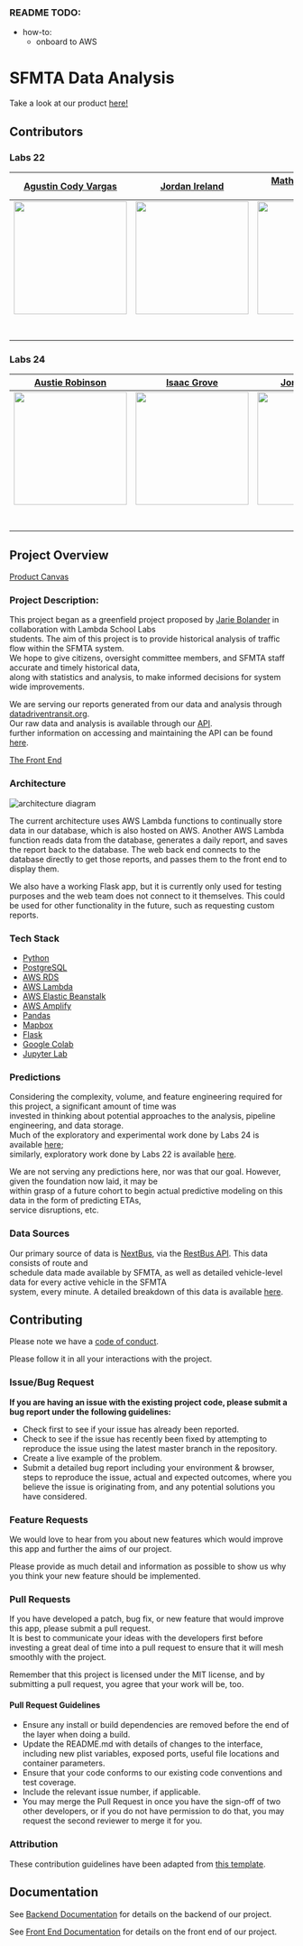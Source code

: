 ### README TODO:

- how-to:
  - onboard to AWS

# SFMTA Data Analysis

Take a look at our product [here!][live]

## Contributors

### Labs 22

| [Agustin Cody Vargas](https://github.com/AVData/) | [Jordan Ireland](https://github.com/Jordan-Ireland/) | [Mathias Ragnarson Skreden](https://github.com/skredenmathias/) |
| :---: | :---: | :---: |
| [<img src="https://ca.slack-edge.com/T4JUEB3ME-UP8JY0CG6-cd15b5cb2cf1-512" width = "200" />](https://github.com/AVData/) | [<img src="https://ca.slack-edge.com/T4JUEB3ME-UL5US8MPA-f77dd1589c92-512" width = "200"/>](https://github.com/Jordan-Ireland/) | [<img src="https://www.dalesjewelers.com/wp-content/uploads/2018/10/placeholder-silhouette-male.png" width = "200" />](https://github.com/skredenmathias/) |
| [<img src="https://github.com/favicon.ico" width="15"> ](https://github.com/AVdata/) | [<img src="https://github.com/favicon.ico" width="15"> ](https://github.com/Jordan-Ireland/) | [<img src="https://github.com/favicon.ico" width="15"> ](https://github.com/skredenmathias/) |
| [ <img src="https://static.licdn.com/sc/h/al2o9zrvru7aqj8e1x2rzsrca" width="15"> ](https://www.linkedin.com/in/vargasstem/) | [ <img src="https://static.licdn.com/sc/h/al2o9zrvru7aqj8e1x2rzsrca" width="15"> ](https://www.linkedin.com/in/jordan-b-ireland/) | [ <img src="https://static.licdn.com/sc/h/al2o9zrvru7aqj8e1x2rzsrca" width="15"> ](https://www.linkedin.com/in/skredenmathias/)

### Labs 24

| [Austie Robinson](https://github.com/austiezr/) | [Isaac Grove](https://github.com/isaacgrove/) | [Jonathan Duke](https://github.com/jonDuke/) | [Ramses Gasque](https://github.com/cedro-gasque) |
| :---: | :---: | :---: | :---: |
| [<img src="https://ca.slack-edge.com/ESZCHB482-W012JQ2V32P-19d3634d13b4-512/" width = "200" />](https://github.com/austiezr/) | [<img src="https://ca.slack-edge.com/ESZCHB482-W0123RQLG9M-cf6cb774b8f9-512/" width = "200"/>](https://github.com/isaacgrove/) | [<img src="https://ca.slack-edge.com/ESZCHB482-W012BRSKSSJ-7c0297765102-512/" width = "200" />](https://github.com/jonDuke/) | [<img src="https://ca.slack-edge.com/ESZCHB482-W012JQ3PX27-0f3550a702ab-512/" width = "200" />](https://github.com/cedro-gasque) |
| [<img src="https://github.com/favicon.ico" width="15"> ](https://github.com/austiezr/) | [<img src="https://github.com/favicon.ico" width="15"> ](https://github.com/isaacgrove/) | [<img src="https://github.com/favicon.ico" width="15"> ](https://github.com/jonDuke/) | [<img src="https://github.com/favicon.ico" width="15"> ](https://github.com/cedro-gasque) |
| [ <img src="https://static.licdn.com/sc/h/al2o9zrvru7aqj8e1x2rzsrca" width="15"> ](https://www.linkedin.com/in/austin-ziech-robinson/) | [ <img src="https://static.licdn.com/sc/h/al2o9zrvru7aqj8e1x2rzsrca" width="15"> ](https://www.linkedin.com/in/isaac-grove-01300b177/) | [ <img src="https://static.licdn.com/sc/h/al2o9zrvru7aqj8e1x2rzsrca" width="15"> ](https://www.linkedin.com/in/jonduke90/) | [ <img src="https://static.licdn.com/sc/h/al2o9zrvru7aqj8e1x2rzsrca" width="15"> ]() |

## Project Overview

[Product Canvas][notion]

### Project Description:

This project began as a greenfield project proposed by [Jarie Bolander][jarie] in collaboration with Lambda School Labs\
students. The aim of this project is to provide historical analysis of traffic flow within the SFMTA system.\
We hope to give citizens, oversight committee members, and SFMTA staff accurate and timely historical data,\
along with statistics and analysis, to make informed decisions for system wide improvements.

We are serving our reports generated from our data and analysis through [datadriventransit.org][live].\
Our raw data and analysis is available through our [API][api].\
further information on accessing and maintaining the API can be found [here][apireadme].

[The Front End][live]

### Architecture

![architecture diagram](https://raw.githubusercontent.com/Lambda-School-Labs/sfmta-data-analysis-ds/master/images/architecture_diagram.png)

The current architecture uses AWS Lambda functions to continually store data in our database, which is also hosted on AWS.  Another AWS Lambda function reads data from the database, generates a daily report, and saves the report back to the database.  The web back end connects to the database directly to get those reports, and passes them to the front end to display them.

We also have a working Flask app, but it is currently only used for testing purposes and the web team does not connect to it themselves.  This could be used for other functionality in the future, such as requesting custom reports.

### Tech Stack

- [Python][python]
- [PostgreSQL][postgres]
- [AWS RDS][rds]
- [AWS Lambda][lambda]
- [AWS Elastic Beanstalk][eb]
- [AWS Amplify][amplify]
- [Pandas][pandas]
- [Mapbox][mapbox]
- [Flask][flask]
- [Google Colab][colab]
- [Jupyter Lab][jupyter]

### Predictions

Considering the complexity, volume, and feature engineering required for this project, a significant amount of time was\
invested in thinking about potential approaches to the analysis, pipeline engineering, and data storage.\
Much of the exploratory and experimental work done by Labs 24 is available [here][labs24];\
similarly, exploratory work done by Labs 22 is available [here][labs22].

We are not serving any predictions here, nor was that our goal. However, given the foundation now laid, it may be\
within grasp of a future cohort to begin actual predictive modeling on this data in the form of predicting ETAs,\
service disruptions, etc.

### Data Sources

Our primary source of data is [NextBus][nextbus], via the [RestBus API][restbus]. This data consists of route and\
schedule data made available by SFMTA, as well as detailed vehicle-level data for every active vehicle in the SFMTA\
system, every minute. A detailed breakdown of this data is available [here][data].

## Contributing

Please note we have a [code of conduct][conduct]. 

Please follow it in all your interactions with the project.

### Issue/Bug Request

**If you are having an issue with the existing project code, please submit a bug report under the following guidelines:**
 - Check first to see if your issue has already been reported.
 - Check to see if the issue has recently been fixed by attempting to reproduce the issue
  using the latest master branch in the repository.
 - Create a live example of the problem.
 - Submit a detailed bug report including your environment & browser, 
 steps to reproduce the issue, actual and expected outcomes,  where you believe the issue is originating from, 
 and any potential solutions you have considered.

### Feature Requests

We would love to hear from you about new features which would improve this app and further the aims of our project. 

Please provide as much detail and information as possible to show us why you think your new feature should be implemented.

### Pull Requests

If you have developed a patch, bug fix, or new feature that would improve this app, please submit a pull request.\
It is best to communicate your ideas with the developers first before investing a great deal of time into a pull request to ensure that it will mesh smoothly with the project.

Remember that this project is licensed under the MIT license, and by submitting a pull request, you agree that your work will be, too.

#### Pull Request Guidelines

- Ensure any install or build dependencies are removed before the end of the layer when doing a build.
- Update the README.md with details of changes to the interface, including new plist variables, exposed ports, useful file locations and container parameters.
- Ensure that your code conforms to our existing code conventions and test coverage.
- Include the relevant issue number, if applicable.
- You may merge the Pull Request in once you have the sign-off of two other developers, or if you do not have permission to do that, you may request the second reviewer to merge it for you.

### Attribution

These contribution guidelines have been adapted from [this template][pr].

## Documentation

See [Backend Documentation][be] for details on the backend of our project.

See [Front End Documentation][fe] for details on the front end of our project.

[live]: https://www.datadriventransit.org
[notion]: https://www.notion.so/SFMTA-Data-Analysis-d5d25791fbca4b1bbd0049f95275e5a0
[jarie]: https://www.linkedin.com/in/jariebolander/
[api]: http://ds.datadriventransit.org/
[apireadme]: sfmta-api/README.md
[python]: https://www.python.org
[postgres]: https://www.postgresql.org/
[rds]: https://aws.amazon.com/rds/
[lambda]: https://aws.amazon.com/lambda/
[eb]: https://aws.amazon.com/elasticbeanstalk/
[amplify]: https://aws.amazon.com/amplify/
[pandas]: https://pandas.pydata.org/
[mapbox]: https://www.mapbox.com/
[flask]: https://flask.palletsprojects.com/en/1.1.x/
[colab]: https://colab.research.google.com/notebooks/intro.ipynb#recent=true
[jupyter]: https://jupyter.org
[labs24]: labs24_notebooks
[labs22]: deprecated_assets/labs22_notebooks
[nextbus]: https://www.nextbus.com
[restbus]: http://restbus.info/
[data]: DATAREADME.md
[conduct]: code_of_conduct.md
[pr]: https://gist.github.com/PurpleBooth/b24679402957c63ec426
[be]: https://github.com/Lambda-School-Labs/sfmta-data-analysis-be
[fe]: https://github.com/Lambda-School-Labs/sfmta-data-analysis-fe
